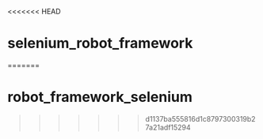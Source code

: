 <<<<<<< HEAD
# selenium_robot_framework
=======
# robot_framework_selenium
>>>>>>> d1137ba555816d1c8797300319b27a21adf15294

